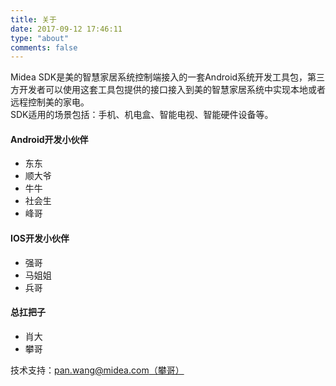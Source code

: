 ```yaml
---
title: 关于
date: 2017-09-12 17:46:11
type: "about"
comments: false
---
```


Midea SDK是美的智慧家居系统控制端接入的一套Android系统开发工具包，第三方开发者可以使用这套工具包提供的接口接入到美的智慧家居系统中实现本地或者远程控制美的家电。  
SDK适用的场景包括：手机、机电盒、智能电视、智能硬件设备等。

#### Android开发小伙伴

- 东东
- 顺大爷
- 牛牛
- 社会生
- 峰哥

#### IOS开发小伙伴

- 强哥
- 马姐姐
- 兵哥

#### 总扛把子

- 肖大
- 攀哥

技术支持：[pan.wang@midea.com（攀哥）](mailto:yuanxiudong66@sina.com)
